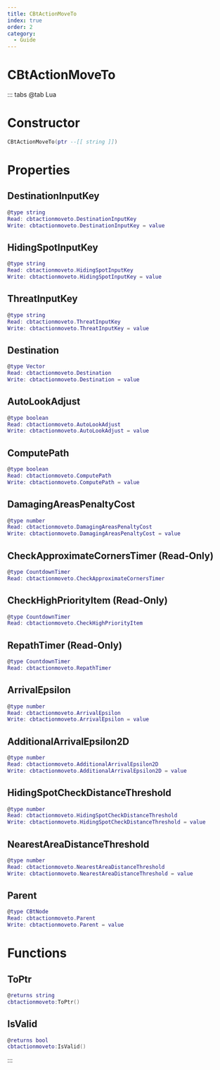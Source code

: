 ```yaml
---
title: CBtActionMoveTo
index: true
order: 2
category:
  - Guide
---
```


# CBtActionMoveTo

::: tabs
@tab Lua
# Constructor
```lua
CBtActionMoveTo(ptr --[[ string ]])
```
# Properties
## DestinationInputKey 
```lua
@type string
Read: cbtactionmoveto.DestinationInputKey
Write: cbtactionmoveto.DestinationInputKey = value
```
## HidingSpotInputKey 
```lua
@type string
Read: cbtactionmoveto.HidingSpotInputKey
Write: cbtactionmoveto.HidingSpotInputKey = value
```
## ThreatInputKey 
```lua
@type string
Read: cbtactionmoveto.ThreatInputKey
Write: cbtactionmoveto.ThreatInputKey = value
```
## Destination 
```lua
@type Vector
Read: cbtactionmoveto.Destination
Write: cbtactionmoveto.Destination = value
```
## AutoLookAdjust 
```lua
@type boolean
Read: cbtactionmoveto.AutoLookAdjust
Write: cbtactionmoveto.AutoLookAdjust = value
```
## ComputePath 
```lua
@type boolean
Read: cbtactionmoveto.ComputePath
Write: cbtactionmoveto.ComputePath = value
```
## DamagingAreasPenaltyCost 
```lua
@type number
Read: cbtactionmoveto.DamagingAreasPenaltyCost
Write: cbtactionmoveto.DamagingAreasPenaltyCost = value
```
## CheckApproximateCornersTimer (Read-Only)
```lua
@type CountdownTimer
Read: cbtactionmoveto.CheckApproximateCornersTimer
```
## CheckHighPriorityItem (Read-Only)
```lua
@type CountdownTimer
Read: cbtactionmoveto.CheckHighPriorityItem
```
## RepathTimer (Read-Only)
```lua
@type CountdownTimer
Read: cbtactionmoveto.RepathTimer
```
## ArrivalEpsilon 
```lua
@type number
Read: cbtactionmoveto.ArrivalEpsilon
Write: cbtactionmoveto.ArrivalEpsilon = value
```
## AdditionalArrivalEpsilon2D 
```lua
@type number
Read: cbtactionmoveto.AdditionalArrivalEpsilon2D
Write: cbtactionmoveto.AdditionalArrivalEpsilon2D = value
```
## HidingSpotCheckDistanceThreshold 
```lua
@type number
Read: cbtactionmoveto.HidingSpotCheckDistanceThreshold
Write: cbtactionmoveto.HidingSpotCheckDistanceThreshold = value
```
## NearestAreaDistanceThreshold 
```lua
@type number
Read: cbtactionmoveto.NearestAreaDistanceThreshold
Write: cbtactionmoveto.NearestAreaDistanceThreshold = value
```
## Parent 
```lua
@type CBtNode
Read: cbtactionmoveto.Parent
Write: cbtactionmoveto.Parent = value
```
# Functions
## ToPtr
```lua
@returns string
cbtactionmoveto:ToPtr()
```
## IsValid
```lua
@returns bool
cbtactionmoveto:IsValid()
```

:::
